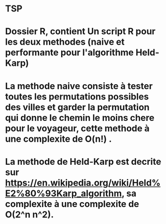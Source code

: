 # TSP
# Dossier R, contient Un script R pour les deux methodes (naive et performante pour l'algorithme Held-Karp)
# La methode naive consiste à tester toutes les permutations possibles des villes et garder la permutation qui donne le chemin le moins chere pour le voyageur, cette methode à une complexite de O(n!) .
# La methode de Held-Karp est decrite sur https://en.wikipedia.org/wiki/Held%E2%80%93Karp_algorithm, sa complexite à une complexite de O(2^n n^2).
